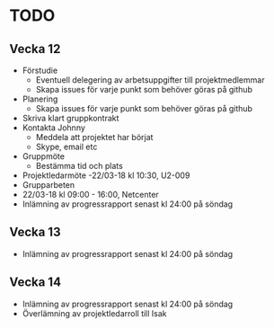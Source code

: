 # TODO

## Vecka 12
- Förstudie  
  - Eventuell delegering av arbetsuppgifter till projektmedlemmar  
  - Skapa issues för varje punkt som behöver göras på github  
- Planering
  - Skapa issues för varje punkt som behöver göras på github  
- Skriva klart gruppkontrakt  
- Kontakta Johnny  
  - Meddela att projektet har börjat  
  - Skype, email etc
- Gruppmöte
  - Bestämma tid och plats
- Projektledarmöte
  -22/03-18 kl 10:30, U2-009  
- Grupparbeten
 - 22/03-18 kl 09:00 - 16:00, Netcenter
- Inlämning av progressrapport senast kl 24:00 på söndag

## Vecka 13

- Inlämning av progressrapport senast kl 24:00 på söndag
## Vecka 14
- Inlämning av progressrapport senast kl 24:00 på söndag
- Överlämning av projektledarroll till Isak  
